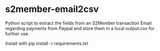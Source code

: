 # s2member-email2csv
Python script to extract the fields from an S2Member transaction Email regarding payments from Paypal and store them in a local output.csv for further use.

Install with pip install -r requirements.txt
